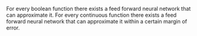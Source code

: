 For every boolean function there exists a feed forward neural network that can approximate it.
For every continuous function there exists a feed forward neural network that can approximate it within a certain margin of error.